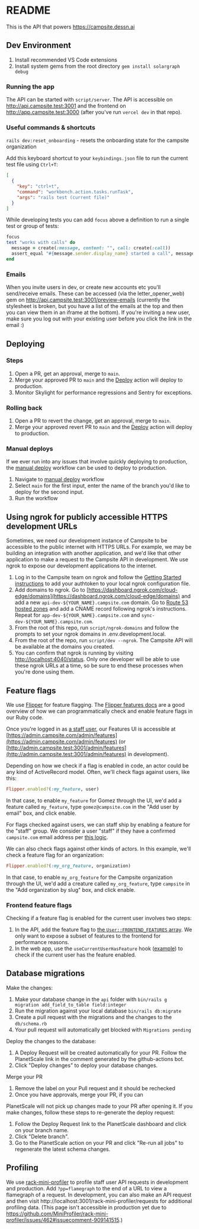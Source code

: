 # README

This is the API that powers https://campsite.dessn.ai

## Dev Environment

1. Install recommended VS Code extensions
2. Install system gems from the root directory `gem install solargraph debug`

### Running the app

The API can be started with `script/server`. The API is accessible on http://api.campsite.test:3001 and the frontend on http://app.campsite.test:3000 (after you've run `vercel dev` in that repo).

### Useful commands & shortcuts

`rails dev:reset_onboarding` - resets the onboarding state for the campsite organization

Add this keyboard shortcut to your `keybindings.json` file to run the current test file using `Ctrl+T`:

```json
[
  {
    "key": "ctrl+t",
    "command": "workbench.action.tasks.runTask",
    "args": "rails test (current file)"
  }
]
```

While developing tests you can add `focus` above a definition to run a single test or group of tests:

```rb
focus
test "works with calls" do
  message = create(:message, content: "", call: create(:call))
  assert_equal "#{message.sender.display_name} started a call", message.preview_truncated
end
```

### Emails

When you invite users in dev, or create new accounts etc you'll send/receive emails. These can be accessed (via the letter_opener_web) gem on http://api.campsite.test:3001/preview-emails
(currently the stylesheet is broken, but you have a list of the emails at the top and then you can view them in an iframe at the bottom). If you're inviting a new user, make sure you log out with your existing user before you
click the link in the email :)

## Deploying

### Steps

1. Open a PR, get an approval, merge to `main`.
2. Merge your approved PR to `main` and the [Deploy](https://github.com/campsite/campsite-api/actions/workflows/deploy.yml) action will deploy to production.
3. Monitor Skylight for performance regressions and Sentry for exceptions.

### Rolling back

1. Open a PR to revert the change, get an approval, merge to `main`.
2. Merge your approved revert PR to `main` and the [Deploy](https://github.com/campsite/campsite-api/actions/workflows/deploy.yml) action will deploy to production.

### Manual deploys

If we ever run into any issues that involve quickly deploying to production, the [manual deploy](https://github.com/campsite/campsite-api/actions/workflows/deploy.yml) workflow can be used to deploy to production.

1. Navigate to [manual deploy](https://github.com/campsite/campsite-api/actions/workflows/production.yml) workflow
2. Select `main` for the first input, enter the name of the branch you'd like to deploy for the second input.
3. Run the workflow

## Using ngrok for publicly accessible HTTPS development URLs

Sometimes, we need our development instance of Campsite to be accessible to the public internet with HTTPS URLs. For example, we may be building an integration with another application, and we'd like that other application to make a request to the Campsite API in development. We use ngrok to expose our development applications to the internet.

1. Log in to the Campsite team on ngrok and follow the [Getting Started instructions](https://dashboard.ngrok.com/get-started/setup) to add your authtoken to your local ngrok configuration file.
2. Add domains to ngrok. Go to [https://dashboard.ngrok.com/cloud-edge/domains](https://dashboard.ngrok.com/cloud-edge/domains) and add a new `api-dev-${YOUR_NAME}.campsite.com` domain. Go to [Route 53 hosted zones](https://us-east-1.console.aws.amazon.com/route53/v2/hostedzones?region=us-east-1#ListRecordSets/Z0722829AYLFQUFAX444) and add a CNAME record following ngrok's instructions. Repeat for `app-dev-${YOUR_NAME}.campsite.com` and `sync-dev-${YOUR_NAME}.campsite.com`.
3. From the root of this repo, run `script/ngrok-domains` and follow the prompts to set your ngrok domains in .env.development.local.
4. From the root of the repo, run `script/dev --ngrok`. The Campsite API will be available at the domains you created.
5. You can confirm that ngrok is running by visiting [http://localhost:4040/status](http://localhost:4040/status). Only one developer will be able to use these ngrok URLs at a time, so be sure to end these processes when you're done using them.

## Feature flags

We use [Flipper](https://github.com/jnunemaker/flipper) for feature flagging. The [Flipper features docs](https://www.flippercloud.io/docs/features) are a good overview of how we can programmatically check and enable feature flags in our Ruby code.

Once you're logged in as [a staff user](https://github.com/campsite/campsite-api/blob/59f0ac37d16dd267a70f0b2e118d925d2e986a60/app/models/user.rb#L102-L104), our Features UI is accessible at [https://admin.campsite.com/admin/features](https://admin.campsite.com/admin/features) (or [http://admin.campsite.test:3001/admin/features](http://admin.campsite.test:3001/admin/features) in development).

Depending on how we check if a flag is enabled in code, an actor could be any kind of ActiveRecord model. Often, we'll check flags against users, like this:

```ruby
Flipper.enabled?(:my_feature, user)
```

In that case, to enable `my_feature` for Gomez through the UI, we'd add a feature called `my_feature`, type `gomez@campsite.com` in the "Add user by email" box, and click enable.

For flags checked against users, we can staff ship by enabling a feature for the "staff" group. We consider a user "staff" if they have a confirmed `campsite.com` email address per [this logic](https://github.com/campsite/campsite-api/blob/59f0ac37d16dd267a70f0b2e118d925d2e986a60/app/models/user.rb#L102-L104).

We can also check flags against other kinds of actors. In this example, we'll check a feature flag for an organization:

```ruby
Flipper.enabled?(:my_org_feature, organization)
```

In that case, to enable `my_org_feature` for the Campsite organization through the UI, we'd add a creature called `my_org_feature`, type `campsite` in the "Add organization by slug" box, and click enable.

### Frontend feature flags

Checking if a feature flag is enabled for the current user involves two steps:

1. In the API, add the feature flag to [the `User::FRONTEND_FEATURES` array](https://github.com/campsite/campsite-api/blob/59f0ac37d16dd267a70f0b2e118d925d2e986a60/app/models/user.rb#L15-L18). We only want to expose a subset of features to the frontend for performance reasons.
2. In the web app, use the `useCurrentUserHasFeature` hook ([example](https://github.com/campsite/campsite/blob/cf68347bb8ef3b09b0b45d70f0d14e471e040771/apps/web/components/OrgSettings/ConnectSlackButton.tsx#L13-L24)) to check if the current user has the feature enabled.

## Database migrations

Make the changes:

1. Make your database change in the `api` folder with `bin/rails g migration add_field_to_table field:integer`
2. Run the migration against your local database `bin/rails db:migrate`
3. Create a pull request with the migrations and the changes to the `db/schema.rb`
4. Your pull request will automatically get blocked with `Migrations pending`

Deploy the changes to the database:

1. A Deploy Request will be created automatically for your PR. Follow the PlanetScale link in the comment generated by the github-actions bot.
2. Click "Deploy changes" to deploy your database changes.

Merge your PR

1. Remove the label on your Pull request and it should be rechecked
2. Once you have approvals, merge your PR, if you can

PlanetScale will not pick up changes made to your PR after opening it. If you make changes, follow these steps to re-generate the deploy request:

1. Follow the Deploy Request link to the PlanetScale dashboard and click on your branch name.
2. Click "Delete branch".
3. Go to the PlanetScale action on your PR and click "Re-run all jobs" to regenerate the latest schema changes.

## Profiling

We use [rack-mini-profiler](https://github.com/MiniProfiler/rack-mini-profiler) to profile staff user API requests in development and production. Add `?pp=flamegraph` to the end of a URL to view a flamegraph of a request. In development, you can also make an API request and then visit http://localhost:3001/rack-mini-profiler/requests for additional profiling data. (This page isn't accessible in production yet due to https://github.com/MiniProfiler/rack-mini-profiler/issues/462#issuecomment-909141515.)

